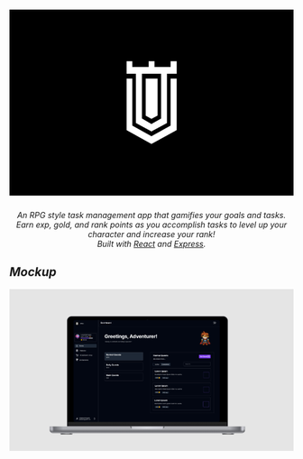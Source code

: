 <h1 align="center">
    <img alt="Atlas" src="./assets/banner.png" height="330px"> </img>
</h1>

<p align="center">
  <i>An RPG style task management app that gamifies your goals and tasks. Earn exp, gold, and rank points as you accomplish tasks to level up your character and increase your rank!</i><br>
  <i>Built with <a href="https://react.dev/">React</a> and <a href="https://expressjs.com/">Express</a>.
</p>

## Mockup
![Screens](./assets/atlas-showcase.png)
